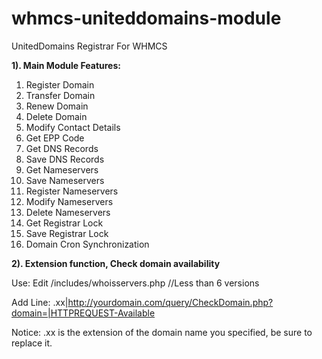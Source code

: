 # whmcs-uniteddomains-module
UnitedDomains Registrar For WHMCS

<b>1). Main Module Features:</b>

1. Register Domain
2. Transfer Domain
3. Renew Domain
4. Delete Domain
5. Modify Contact Details
6. Get EPP Code
7. Get DNS Records
8. Save DNS Records
9. Get Nameservers
10. Save Nameservers
11. Register Nameservers
12. Modify Nameservers
13. Delete Nameservers
14. Get Registrar Lock
14. Save Registrar Lock
15. Domain Cron Synchronization

<b>2). Extension function, Check domain availability</b>

Use: Edit /includes/whoisservers.php      //Less than 6 versions

Add Line: .xx|http://yourdomain.com/query/CheckDomain.php?domain=|HTTPREQUEST-Available

Notice: .xx is the extension of the domain name you specified, be sure to replace it.

